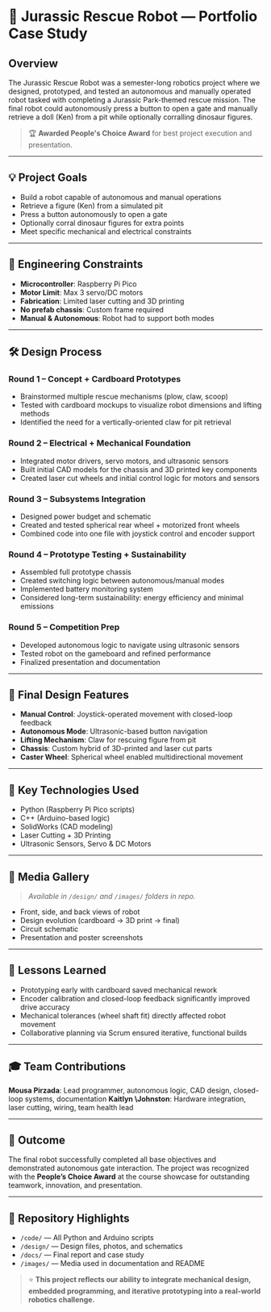 # 🦖 Jurassic Rescue Robot — Portfolio Case Study

## Overview

The Jurassic Rescue Robot was a semester-long robotics project where we designed, prototyped, and tested an autonomous and manually operated robot tasked with completing a Jurassic Park-themed rescue mission. The final robot could autonomously press a button to open a gate and manually retrieve a doll (Ken) from a pit while optionally corralling dinosaur figures.

> 🏆 **Awarded People's Choice Award** for best project execution and presentation.

---

## 💡 Project Goals

* Build a robot capable of autonomous and manual operations
* Retrieve a figure (Ken) from a simulated pit
* Press a button autonomously to open a gate
* Optionally corral dinosaur figures for extra points
* Meet specific mechanical and electrical constraints

---

## 🔧 Engineering Constraints

* **Microcontroller**: Raspberry Pi Pico
* **Motor Limit**: Max 3 servo/DC motors
* **Fabrication**: Limited laser cutting and 3D printing
* **No prefab chassis**: Custom frame required
* **Manual & Autonomous**: Robot had to support both modes

---

## 🛠 Design Process

### Round 1 – Concept + Cardboard Prototypes

* Brainstormed multiple rescue mechanisms (plow, claw, scoop)
* Tested with cardboard mockups to visualize robot dimensions and lifting methods
* Identified the need for a vertically-oriented claw for pit retrieval

### Round 2 – Electrical + Mechanical Foundation

* Integrated motor drivers, servo motors, and ultrasonic sensors
* Built initial CAD models for the chassis and 3D printed key components
* Created laser cut wheels and initial control logic for motors and sensors

### Round 3 – Subsystems Integration

* Designed power budget and schematic
* Created and tested spherical rear wheel + motorized front wheels
* Combined code into one file with joystick control and encoder support

### Round 4 – Prototype Testing + Sustainability

* Assembled full prototype chassis
* Created switching logic between autonomous/manual modes
* Implemented battery monitoring system
* Considered long-term sustainability: energy efficiency and minimal emissions

### Round 5 – Competition Prep

* Developed autonomous logic to navigate using ultrasonic sensors
* Tested robot on the gameboard and refined performance
* Finalized presentation and documentation

---

## 🤖 Final Design Features

* **Manual Control**: Joystick-operated movement with closed-loop feedback
* **Autonomous Mode**: Ultrasonic-based button navigation
* **Lifting Mechanism**: Claw for rescuing figure from pit
* **Chassis**: Custom hybrid of 3D-printed and laser cut parts
* **Caster Wheel**: Spherical wheel enabled multidirectional movement

---

## 🧠 Key Technologies Used

* Python (Raspberry Pi Pico scripts)
* C++ (Arduino-based logic)
* SolidWorks (CAD modeling)
* Laser Cutting + 3D Printing
* Ultrasonic Sensors, Servo & DC Motors

---

## 📸 Media Gallery

> *Available in `/design/` and `/images/` folders in repo.*

* Front, side, and back views of robot
* Design evolution (cardboard → 3D print → final)
* Circuit schematic
* Presentation and poster screenshots

---

## 📝 Lessons Learned

* Prototyping early with cardboard saved mechanical rework
* Encoder calibration and closed-loop feedback significantly improved drive accuracy
* Mechanical tolerances (wheel shaft fit) directly affected robot movement
* Collaborative planning via Scrum ensured iterative, functional builds

---

## 🎓 Team Contributions

**Mousa Pirzada**: Lead programmer, autonomous logic, CAD design, closed-loop systems, documentation
**Kaitlyn \Johnston**: Hardware integration, laser cutting, wiring, team health lead

---

## 🏁 Outcome

The final robot successfully completed all base objectives and demonstrated autonomous gate interaction. The project was recognized with the **People’s Choice Award** at the course showcase for outstanding teamwork, innovation, and presentation.

---

## 🔗 Repository Highlights

* `/code/` — All Python and Arduino scripts
* `/design/` — Design files, photos, and schematics
* `/docs/` — Final report and case study
* `/images/` — Media used in documentation and README

> ⭐ **This project reflects our ability to integrate mechanical design, embedded programming, and iterative prototyping into a real-world robotics challenge.**
